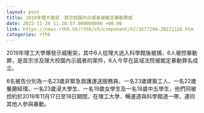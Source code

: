 ```yaml
---
layout: post
title: 2019年理大衝突　首宗校園內示威者被裁定暴動罪成
date: 2022-11-26 11:28:57.000000000 +08:00
link: https://news.rthk.hk/rthk/ch/component/k2/1677294-20221126.htm
categories: rthk
---
```


2019年理工大學爆發示威衝突，其中6人從理大逃入科學館後被捕，6人被控暴動罪，是首宗涉及理大校園內示威者的案件，6人今早在區域法院被裁定暴動罪名成立。

6名被告分別為一名23歲非緊急救護運送服務員、一名23歲建築工人、一名22歲餐廳經理、一名23歲浸大學生、一名19歲女學生及一名18歲中五學生，他們同被控約於2019年11月17日至18日期間，在理工大學、暢運道與科學館道一帶，連同其他人參與暴動。
